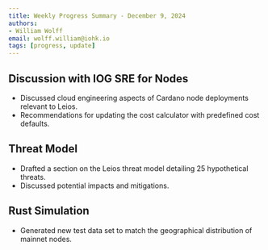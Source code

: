 ```yaml
---
title: Weekly Progress Summary - December 9, 2024
authors:
- William Wolff
email: wolff.william@iohk.io
tags: [progress, update]
---
```


## Discussion with IOG SRE for Nodes

- Discussed cloud engineering aspects of Cardano node deployments relevant to
  Leios.
- Recommendations for updating the cost calculator with predefined cost
  defaults.

## Threat Model

- Drafted a section on the Leios threat model detailing 25 hypothetical threats.
- Discussed potential impacts and mitigations.

## Rust Simulation

- Generated new test data set to match the geographical distribution of mainnet
  nodes.

